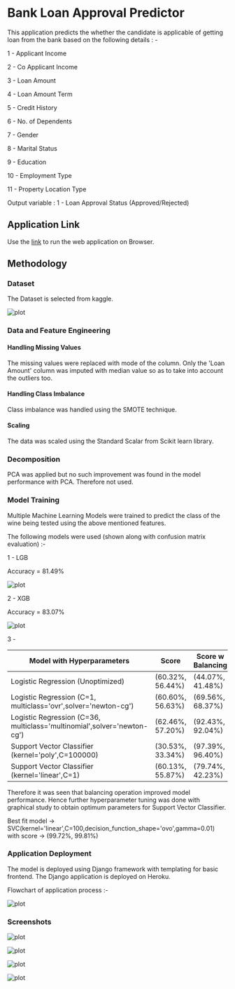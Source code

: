 # Bank Loan Approval Predictor
This application predicts the whether the candidate is applicable of getting loan from the bank based on the following details : - 

1 - Applicant Income

2 - Co Applicant Income

3 - Loan Amount

4 - Loan Amount Term

5 - Credit History

6 - No. of Dependents

7 - Gender

8 - Marital Status

9 - Education

10 - Employment Type

11 - Property Location Type

Output variable :
1 - Loan Approval Status (Approved/Rejected)

## Application Link

Use the [link](https://bank-loan-pro.herokuapp.com/) to run the web application on Browser.

## Methodology
### Dataset
The Dataset is selected from kaggle.

![plot](./wine_app/ml_models/CountPlot.png)

### Data and Feature Engineering
#### Handling Missing Values
The missing values were replaced with mode of the column. Only the 'Loan Amount' column was imputed with median value so as to take into account the outliers too. 

#### Handling Class Imbalance
Class imbalance was handled using the SMOTE technique.



#### Scaling
The data was scaled using the Standard Scalar from Scikit learn library.

### Decomposition
PCA was applied but no such improvement was found in the model performance with PCA. Therefore not used.

### Model Training

Multiple Machine Learning Models were trained to predict the class of the wine being tested using the above mentioned features. 

The following models were used (shown along with confusion matrix evaluation) :-

1 - LGB

Accuracy = 81.49%

![plot](lgb1.jpeg)

2 - XGB

Accuracy = 83.07%

![plot](xgb1.jpeg)

3 - 

| Model with Hyperparameters                                               | Score             | Score w Balancing |
| ------------------------------------------------------------------------ | ----------------- |------------------ |
| Logistic Regression (Unoptimized)                                        | (60.32%, 56.44%)  | (44.07%, 41.48%)  |
| Logistic Regression (C=1, multiclass='ovr',solver='newton-cg')           | (60.60%, 56.63%)  | (69.56%, 68.37%)  |
| Logistic Regression (C=36, multiclass='multinomial',solver='newton-cg')  | (62.46%, 57.20%)  | (92.43%, 92.04%)  |
| Support Vector Classifier (kernel='poly',C=100000)                       | (30.53%, 33.34%)  | (97.39%, 96.40%)  |
| Support Vector Classifier (kernel='linear',C=1)                          | (60.13%, 55.87%)  | (79.74%, 42.23%)  |

Therefore it was seen that balancing operation improved model performance. Hence further hyperparameter tuning was done with graphical study to obtain optimum parameters for Support Vector Classifier. 

Best fit model -> SVC(kernel='linear',C=100,decision_function_shape='ovo',gamma=0.01)
with score -> (99.72%, 99.81%)


### Application Deployment
The model is deployed using Django framework with templating for basic frontend. The Django application is deployed on Heroku.

Flowchart of application process :-

![plot](./Flowchart.png)

### Screenshots

![plot](./Opening1.PNG)

![plot](./Opening2.PNG)

![plot](./Opening3.PNG)

![plot](./Result.PNG)
